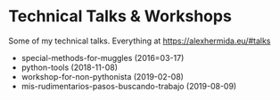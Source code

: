 # Technical Talks & Workshops

Some of my technical talks. Everything at https://alexhermida.eu/#talks

* special-methods-for-muggles (2016=03-17)
* python-tools (2018-11-08)
* workshop-for-non-pythonista (2019-02-08)
* mis-rudimentarios-pasos-buscando-trabajo (2019-08-09)
